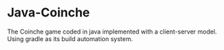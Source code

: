 # Java-Coinche
The Coinche game coded in java implemented with a client-server model.
Using gradle as its build automation system.
